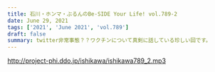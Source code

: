 ```yaml
---
title: 石川・ホンマ・ぶるんのBe-SIDE Your Life! vol.789-2
date: June 29, 2021
tags: ['2021', 'June 2021', 'vol.789']
draft: false
summary: twitter非常事態？？ワクチンについて真剣に話している珍しい回です。
---
```


http://project-phi.ddo.jp/ishikawa/ishikawa789_2.mp3